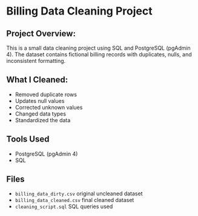 # Billing Data Cleaning Project

## Project Overview:

This is a small data cleaning project using SQL and PostgreSQL (pgAdmin 4). The dataset contains fictional billing records with duplicates, nulls, and inconsistent formatting.

## What I Cleaned:

- Removed duplicate rows
- Updates null values
- Corrected unknown values
- Changed data types
- Standardized the data

## Tools Used
- PostgreSQL (pgAdmin 4)
- SQL

## Files
- `billing_data_dirty.csv` original uncleaned dataset
- `billing_data_cleaned.csv` final cleaned dataset
- `cleaning_script.sql` SQL queries used
